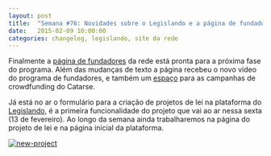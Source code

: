```yaml
---
layout: post
title:  "Semana #76: Novidades sobre o Legislando e a página de fundadores"
date:   2015-02-09 10:00:00
categories: changelog, legislando, site da rede
---
```

Finalmente a [página de fundadores](http://www.nossascidades.org/founders) da rede está pronta para a próxima
fase do programa. Além das mudanças de texto a página recebeu o novo vídeo do programa de fundadores, e
também um [espaço](http://www.nossascidades.org/founders#founders-support) para as campanhas de crowdfunding
do Catarse.

Já está no ar o formulário para a criação de projetos de lei na plataforma do
[Legislando](http://deolho2-staging.herokuapp.com/), é a primeira funcionalidade do projeto que vai ao ar
nessa sexta (13 de fevereiro). Ao longo da semana ainda trabalharemos na página do projeto de lei e na página
inicial da plataforma.

[![new-project](http://i.imgur.com/1HbY52O.png)](http://i.imgur.com/1HbY52O.png)
